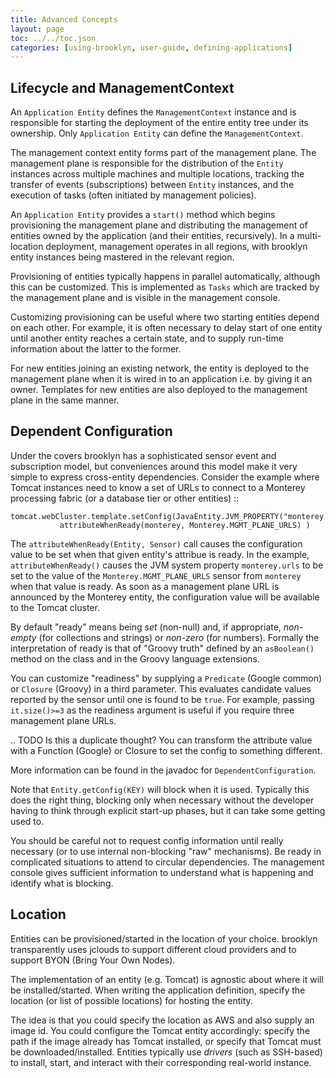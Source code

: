 ```yaml
---
title: Advanced Concepts
layout: page
toc: ../../toc.json
categories: [using-brooklyn, user-guide, defining-applications]
---
```


Lifecycle and ManagementContext
-------------------------------

An ``Application Entity`` defines the ``ManagementContext`` instance and is responsible for starting the deployment of the entire entity tree under its ownership. Only ``Application Entity`` can define the ``ManagementContext``.

The management context entity forms part of the management plane. The management plane is responsible for the distribution of the ``Entity`` instances across multiple machines and multiple locations, tracking the transfer of events (subscriptions) between ``Entity`` instances, and the execution of tasks (often initiated by management policies).

An ``Application Entity`` provides a ``start()`` method which begins provisioning the management plane and distributing the management of entities owned by the application (and their entities, recursively). In a multi-location deployment, management operates in all regions, with brooklyn entity instances 
being mastered in the relevant region.

Provisioning of entities typically happens in parallel automatically,
although this can be customized. This is implemented as ``Tasks`` which are tracked by the management plane and is visible in the management console.

Customizing provisioning can be useful where two starting entities depend on each other. For example, it is often necessary to delay start of one entity until another entity reaches a certain state, and to supply run-time information about the latter to the former.

For new entities joining an existing network, the entity is deployed to the management plane when it is wired in to an application i.e. by giving it an owner. Templates for new entities are also deployed to the management plane in the same manner.


Dependent Configuration
-----------------------

Under the covers brooklyn has a sophisticated sensor event and subscription model, but conveniences around this model make it very simple to express  cross-entity dependencies. Consider the example where Tomcat instances need to know a set of URLs to connect to a Monterey processing fabric (or a database tier or other entities)
::

    tomcat.webCluster.template.setConfig(JavaEntity.JVM_PROPERTY("monterey.urls"),
               attributeWhenReady(monterey, Monterey.MGMT_PLANE_URLS) )


The ``attributeWhenReady(Entity, Sensor)`` call causes the configuration value to be set when that given entity's attribue is ready. 
In the example, ``attributeWhenReady()`` causes the JVM system property ``monterey.urls`` to be set to the value of the ``Monterey.MGMT_PLANE_URLS`` sensor from ``monterey`` when that value is ready. As soon as a management plane URL is announced by the Monterey entity, the configuration value will be available to the Tomcat cluster. 

By default "ready" means being *set* (non-null) and, if appropriate, *non-empty* (for collections and strings) or *non-zero* (for numbers). Formally the interpretation of ready is that of "Groovy truth" defined by an ``asBoolean()`` method on the class and in the Groovy language extensions. 

You can customize "readiness" by supplying a ``Predicate`` (Google common) or ``Closure`` (Groovy) in a third parameter. This evaluates candidate values reported by the sensor until one is found to be ``true``. For
example, passing ``it.size()>=3`` as the readiness argument is useful if you require three management plane URLs.

.. TODO Is this a duplicate thought? You can transform the attribute value with a Function (Google) or Closure to set the config to something different.

More information can be found in the javadoc for ``DependentConfiguration``.

Note that ``Entity.getConfig(KEY)`` will block when it is used. Typically
this does the right thing, blocking only when necessary without the developer having to think through explicit start-up phases, but it can take some getting used to.

You should be careful not to request config information until really necessary (or to use internal non-blocking "raw" mechanisms). Be ready in complicated situations to attend to circular dependencies. The management console gives sufficient information to understand what is happening and identify what is blocking.

Location
--------

Entities can be provisioned/started in the location of your choice. brooklyn transparently uses jclouds to support different cloud providers and to support BYON (Bring Your Own Nodes). 

The implementation of an entity (e.g. Tomcat) is agnostic about where it will be installed/started. When writing the application definition, specify the location (or list of possible locations) for hosting the entity.

The idea is that you could specify the location as AWS and also supply an image id. You could configure the Tomcat entity accordingly: specify the path if the image already has Tomcat installed, or specify that Tomcat must be downloaded/installed. Entities typically use _drivers_ (such as SSH-based) to install, start, and interact with their corresponding real-world instance. 
